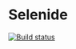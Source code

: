# Selenide
[![Build status](https://ci.appveyor.com/api/projects/status/kv1q68i2f1202w70/branch/master?svg=true)](https://ci.appveyor.com/project/elenaslavutina/selenide-2-2/branch/master)